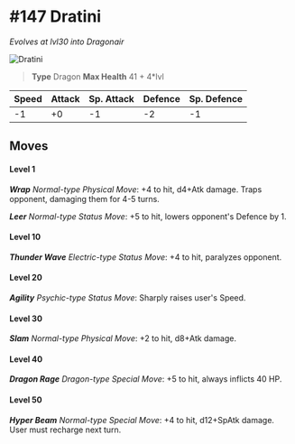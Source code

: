 # #147 Dratini
*Evolves at lvl30 into Dragonair*

![Dratini](https://img.pokemondb.net/sprites/home/normal/1x/dratini.png)

> **Type** Dragon
> **Max Health** 41 + 4\*lvl

| Speed | Attack | Sp. Attack | Defence | Sp. Defence |
| ----- | ------ | ---------- | ------- | ----------- |
| -1 | +0 | -1 | -2 | -1 |

## Moves
#### Level 1

***Wrap** Normal-type Physical Move*: +4 to hit, d4+Atk damage. Traps opponent, damaging them for 4-5 turns.

***Leer** Normal-type Status Move*: +5 to hit, lowers opponent's Defence by 1.
#### Level 10

***Thunder Wave** Electric-type Status Move*: +4 to hit, paralyzes opponent.
#### Level 20

***Agility** Psychic-type Status Move*: Sharply raises user's Speed.
#### Level 30

***Slam** Normal-type Physical Move*: +2 to hit, d8+Atk damage. 
#### Level 40

***Dragon Rage** Dragon-type Special Move*: +5 to hit, always inflicts 40 HP.
#### Level 50

***Hyper Beam** Normal-type Special Move*: +4 to hit, d12+SpAtk damage. User must recharge next turn.

